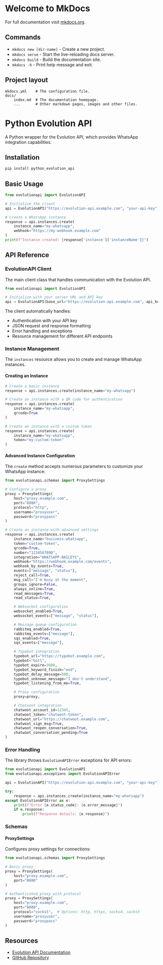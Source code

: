 # Welcome to MkDocs

For full documentation visit [mkdocs.org](https://www.mkdocs.org).

## Commands

* `mkdocs new [dir-name]` - Create a new project.
* `mkdocs serve` - Start the live-reloading docs server.
* `mkdocs build` - Build the documentation site.
* `mkdocs -h` - Print help message and exit.

## Project layout

    mkdocs.yml    # The configuration file.
    docs/
        index.md  # The documentation homepage.
        ...       # Other markdown pages, images and other files.

# Python Evolution API

A Python wrapper for the Evolution API, which provides WhatsApp integration capabilities.

## Installation

```bash
pip install python_evolution_api
```

## Basic Usage

```python
from evolutionapi import EvolutionAPI

# Initialize the client
api = EvolutionAPI("https://evolution-api.example.com", "your-api-key")

# Create a WhatsApp instance
response = api.instances.create(
    instance_name="my-whatsapp",
    webhook="https://my-webhook.example.com"
)
print(f"Instance created: {response['instance']['instanceName']}")
```

## API Reference

### EvolutionAPI Client

The main client class that handles communication with the Evolution API.

```python
from evolutionapi import EvolutionAPI

# Initialize with your server URL and API key
api = EvolutionAPI(base_url="https://evolution-api.example.com", api_key="your-api-key")
```

The client automatically handles:
- Authentication with your API key
- JSON request and response formatting
- Error handling and exceptions
- Resource management for different API endpoints

### Instance Management

The `instances` resource allows you to create and manage WhatsApp instances.

#### Creating an Instance

```python
# Create a basic instance
response = api.instances.create(instance_name="my-whatsapp")

# Create an instance with a QR code for authentication
response = api.instances.create(
    instance_name="my-whatsapp",
    qrcode=True
)

# Create an instance with a custom token
response = api.instances.create(
    instance_name="my-whatsapp",
    token="my-custom-token"
)
```

#### Advanced Instance Configuration

The `create` method accepts numerous parameters to customize your WhatsApp instance:

```python
from evolutionapi.schemas import ProxySettings

# Configure a proxy
proxy = ProxySettings(
    host="proxy.example.com",
    port="8080",
    protocol="http",
    username="proxyuser",
    password="proxypass"
)

# Create an instance with advanced settings
response = api.instances.create(
    instance_name="business-whatsapp",
    token="custom-token",
    qrcode=True,
    number="1234567890",
    integration="WHATSAPP-BAILEYS",
    webhook="https://webhook.example.com/events",
    webhook_by_events=True,
    events=["message", "status"],
    reject_call=True,
    msg_call="I'm busy at the moment",
    groups_ignore=False,
    always_online=True,
    read_messages=True,
    read_status=True,

    # Websocket configuration
    websocket_enabled=True,
    websocket_events=["message", "status"],

    # Message queue configuration
    rabbitmq_enabled=True,
    rabbitmq_events=["message"],
    sqs_enabled=True,
    sqs_events=["message"],

    # Typebot integration
    typebot_url="https://typebot.example.com",
    typebot="bot1",
    typebot_expire=3600,
    typebot_keyword_finish="end",
    typebot_delay_message=500,
    typebot_unknown_message="I don't understand",
    typebot_listening_from_me=True,

    # Proxy configuration
    proxy=proxy,

    # Chatwoot integration
    chatwoot_account_id=12345,
    chatwoot_token="chatwoot-token",
    chatwoot_url="https://chatwoot.example.com",
    chatwoot_sign_msg=True,
    chatwoot_reopen_conversation=True,
    chatwoot_conversation_pending=True
)
```

### Error Handling

The library throws `EvolutionAPIError` exceptions for API errors:

```python
from evolutionapi import EvolutionAPI
from evolutionapi.exceptions import EvolutionAPIError

api = EvolutionAPI("https://evolution-api.example.com", "your-api-key")

try:
    response = api.instances.create(instance_name="my-whatsapp")
except EvolutionAPIError as e:
    print(f"Error {e.status_code}: {e.error_message}")
    if e.response:
        print(f"Response details: {e.response}")
```

### Schemas

#### ProxySettings

Configures proxy settings for connections:

```python
from evolutionapi.schemas import ProxySettings

# Basic proxy
proxy = ProxySettings(
    host="proxy.example.com",
    port="8080"
)

# Authenticated proxy with protocol
proxy = ProxySettings(
    host="proxy.example.com",
    port="8080",
    protocol="socks5",  # Options: http, https, socks4, socks5
    username="proxyuser",
    password="proxypass"
)
```

## Resources

- [Evolution API Documentation](https://doc.evolution-api.com)
- [GitHub Repository](https://github.com/hudsonbrendon/python-evolution-api)
